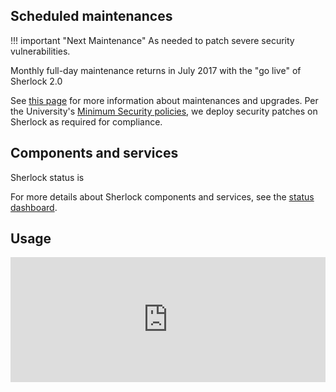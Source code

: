 <script src="//libraries.hund.io/status-js/status-2.1.1.js"></script>
<script>
  var statusWidget = new Status.Widget({
    hostname: "status.sherlock.stanford.edu",
    selector: "#sh_status",
    display: {
        ledPosition: "right",
    }
  });
</script>
<style>
.status-widget__state {
  font-size: 1.6rem;
}
.status-widget__led {
  height: 12px;
  width: 12px;
  border-radius: 12px;
}
.status-widget__issue__title,
.status-widget__issue__body {
  padding: 5px 0;
}
</style>

## Scheduled maintenances

!!! important "Next Maintenance"
    As needed to patch severe security vulnerabilities.

Monthly full-day maintenance returns in July 2017 with the "go live" of Sherlock 2.0

See [this page](concepts#maintenances-and-upgrades) for more information about
maintenances and upgrades. Per the University's [Minimum Security
policies][url_minsec], we deploy security patches on Sherlock as required for
compliance.


[url_minsec]:  https://uit.stanford.edu/guide/securitystandards


## Components and services

Sherlock status is <span id="sh_status"></span>

For more details about Sherlock components and services, see the [status
dashboard][url_status].

[url_status]:  http://status.sherlock.stanford.edu


## Usage

<iframe
  src="https://srcc-lookout.stanford.edu/public/dashboard-solo/db/sherlock-public-dashboard?panelId=3&edit&theme=light"
  width="100%" height="200" frameborder="0">
</iframe>
